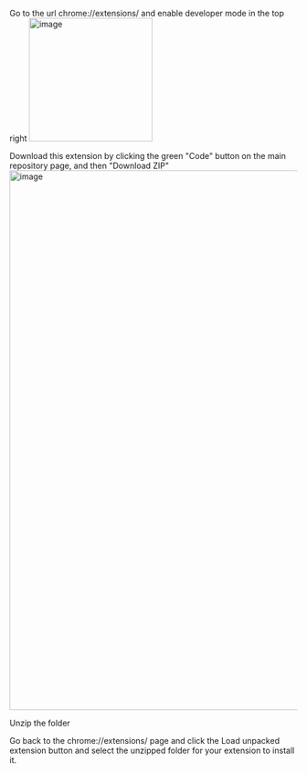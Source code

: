 Go to the url chrome://extensions/ and enable developer mode in the top right
<img width="216" alt="image" src="https://github.com/user-attachments/assets/429e10e0-6439-417b-aae3-6ec5cc7bd2ee" />

Download this extension by clicking the green "Code" button on the main repository page, and then "Download ZIP"
<img width="945" alt="image" src="https://github.com/user-attachments/assets/c391f1cd-9040-4809-ae4e-73e7a2e0e031" />

Unzip the folder

Go back to the chrome://extensions/ page and click the Load unpacked extension button and select the unzipped folder for your extension to install it.
